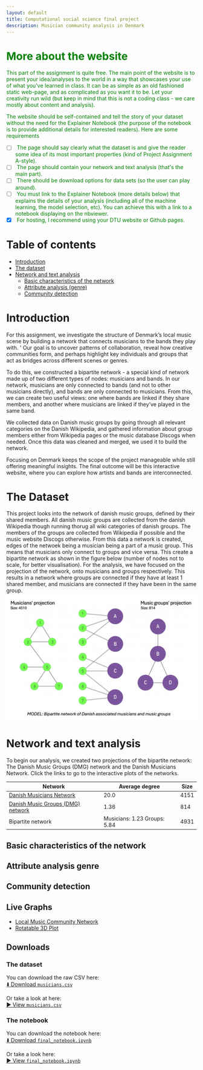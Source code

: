 ```yaml
---
layout: default
title: Computational social science final project
description: Musician community analysis in Denmark
---
```



# <span style="color:green"> More about the website</span>

<span style="color:green"> This part of the assignment is quite free. The main point of the website is to present your idea/analyses to the world in a way that showcases your use of what you've learned in class. It can be as simple as an old fashioned static web-page, and as complicated as you want it to be. Let your creativity run wild (but keep in mind that this is not a coding class - we care mostly about content and analysis). </span>

<span style="color:green"> The website should be self-contained and tell the story of your dataset without the need for the Explainer Notebook (the purpose of the notebook is to provide additional details for interested readers). Here are some requirements </span>

- [ ] <span style="color:green"> The page should say clearly what the dataset is and give the reader some idea of its most important properties (kind of Project Assignment A-style).
- [ ] <span style="color:green"> The page should contain your network and text analysis (that's the main part).
- [ ] <span style="color:green"> There should be download options for data sets (so the user can play around).
- [ ] <span style="color:green"> You must link to the Explainer Notebook (more details below) that explains the details of your analysis (including all of the machine learning, the model selection, etc). You can achieve this with a link to a notebook displaying on the nbviewer.
- [X] <span style="color:green"> For hosting, I recommend using your DTU website or Github pages.

# Table of contents
- [Introduction](#introduction)
- [The dataset](#the-dataset)
- [Network and text analysis](#network-and-text-analysis)
  - [Basic characteristics of the network](#basic-characteristics-of-the-network)
  - [Attribute analysis (genre)](#attribute-analysis-genre)
  - [Community detection](#community-detection)

# Introduction

For this assignment, we investigate the structure of Denmark’s local music scene by building a network that connects musicians to the bands they play with. '
Our goal is to uncover patterns of collaboration, reveal how creative communities form, and perhaps highlight key individuals and groups that act as bridges across different scenes or genres.

To do this, we constructed a bipartite network - a special kind of network made up of two different types of nodes: musicians and bands. 
In our network, musicians are only connected to bands (and not to other musicians directly), and bands are only connected to musicians. From this, we can create two useful views: one where bands are linked if they share members, and another where musicians are linked if they’ve played in the same band.

We collected data on Danish music groups by going through all relevant categories on the Danish Wikipedia, and gathered information about group members either from Wikipedia pages or the music database Discogs when needed. 
Once this data was cleaned and merged, we used it to build the network.

Focusing on Denmark keeps the scope of the project manageable while still offering meaningful insights. 
The final outcome will be this interactive website, where you can explore how artists and bands are interconnected. 


# The Dataset
This project looks into the network of danish music groups, defined by their shared members. All danish music groups are collected from the danish Wikipedia though running thorug all wiki categories of danish groups. The members of the groups are collected from Wikipedia if possible and the music website Discogs otherwise. 
From this data a network is created, edges of the netwoek being a musician being a part of a music group. This means that musicians only connect to groups and vice versa. This create a bipartite network as shown in the figure below (number of nodes not to scale, for better visualisation). For the analysis, we have focused on the projection of the network, onto musicians and groups respectively. This results in a network where groups are connected if they have at least 1 shared member, and musicians are connected if they have been in the same group.
[![Bipartite_network_model.png](assets/images/Bipartite_network_model.png)](https://aaresh1705.github.io/CSS_project_final/network_test.html)

# Network and text analysis
To begin our analysis, we created two projections of the bipartite network: The Danish Music Groups (DMG) network and the Danish Musicians Network. 
Click the links to go to the interactive plots of the networks.

| Network                                                                                               | Average degree               | Size |
|-------------------------------------------------------------------------------------------------------| ---------------------------- | ---- |
| [Danish Musicians Network](https://aaresh1705.github.io/CSS_project_final/network_test.html)          | 20.0                         | 4151 |
| [Danish Music Groups (DMG) network](https://aaresh1705.github.io/CSS_project_final/network_test.html) | 1.36                         | 814  |
| Bipartite network                                                                                     | Musicians: 1.23  Groups: 5.84| 4931 |

## Basic characteristics of the network
## Attribute analysis genre
## Community detection

## Live Graphs

- [Local Music Community Network](network.html)  
- [Rotatable 3D Plot](rotatable_plot.html)  

## Downloads
### The dataset
You can download the raw CSV here:\
[⬇️ Download `musicians.csv`](data/musicians.csv)

Or take a look at here:\
[▶️ View `musicians.csv`](https://github.com/Aaresh1705/CSS_project_final/blob/main/data/musicians.csv)

### The notebook
You can download the notebook here:\
[⬇️ Download `final_notebook.ipynb`](final_notebook.ipynb)

Or take a look here:\
[▶️ View `final_notebook.ipynb`](https://github.com/Aaresh1705/CSS_project_final/blob/main/final_notebook.ipynb)
